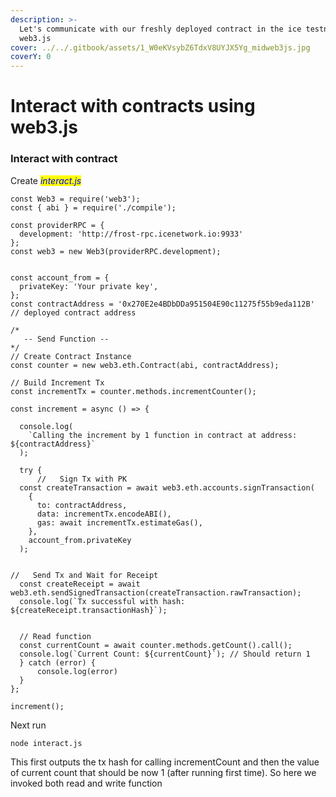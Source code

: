 ```yaml
---
description: >-
  Let's communicate with our freshly deployed contract in the ice testnet using
  web3.js
cover: ../../.gitbook/assets/1_W0eKVsybZ6TdxV8UYJX5Yg_midweb3js.jpg
coverY: 0
---
```


# Interact with contracts using web3.js

### Interact with contract

Create <mark style="color:blue;"></mark> <mark style="color:blue;"></mark>_<mark style="color:blue;">interact.js</mark>_

```
const Web3 = require('web3');
const { abi } = require('./compile');

const providerRPC = {
  development: 'http://frost-rpc.icenetwork.io:9933'
};
const web3 = new Web3(providerRPC.development);


const account_from = {
  privateKey: 'Your private key',
};
const contractAddress = '0x270E2e4BDbDDa951504E90c11275f55b9eda112B' // deployed contract address

/*
   -- Send Function --
*/
// Create Contract Instance
const counter = new web3.eth.Contract(abi, contractAddress);

// Build Increment Tx
const incrementTx = counter.methods.incrementCounter();

const increment = async () => {
   
  console.log(
    `Calling the increment by 1 function in contract at address: ${contractAddress}`
  );

  try {
      //   Sign Tx with PK
  const createTransaction = await web3.eth.accounts.signTransaction(
    {
      to: contractAddress,
      data: incrementTx.encodeABI(),
      gas: await incrementTx.estimateGas(),
    },
    account_from.privateKey
  );


//   Send Tx and Wait for Receipt
  const createReceipt = await web3.eth.sendSignedTransaction(createTransaction.rawTransaction);
  console.log(`Tx successful with hash: ${createReceipt.transactionHash}`);


  // Read function
  const currentCount = await counter.methods.getCount().call();
  console.log(`Current Count: ${currentCount}`); // Should return 1
  } catch (error) {
      console.log(error)
  }
};

increment();
```

Next run

`node interact.js`

This first outputs the tx hash for calling incrementCount and then the value of current count that should be now 1 (after running first time). So here we invoked both read and write function
